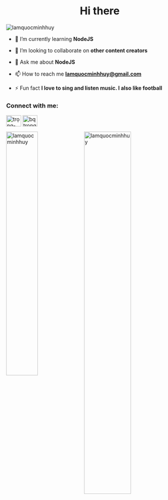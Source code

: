 <h1 align="center">Hi there</h1>


<p align="left"> <img src="https://komarev.com/ghpvc/?username=lamquocminhhuy&label=Profile%20views&color=0e75b6&style=flat" alt="lamquocminhhuy" /> </p>

- 🌱 I’m currently learning **NodeJS**

- 👯 I’m looking to collaborate on **other content creators**

- 💬 Ask me about **NodeJS**

- 📫 How to reach me **lamquocminhhuy@gmail.com**

- ⚡ Fun fact **I love to sing and listen music. I also like football**

<h3 align="left">Connect with me:</h3>
<p align="left">

<a href="https://www.linkedin.com/in/lamquocminhhuy/" target="blank"><img align="center" src="https://raw.githubusercontent.com/rahuldkjain/github-profile-readme-generator/master/src/images/icons/Social/linked-in-alt.svg" alt="trọng-bùi-394621216" height="30" width="40" /></a>
<a href="https://www.facebook.com/lamquocminhhuy" target="blank"><img align="center" src="https://raw.githubusercontent.com/rahuldkjain/github-profile-readme-generator/master/src/images/icons/Social/facebook.svg" alt="bqtrong" height="30" width="40" /></a>

</p>



<p><img align="left" width="41%" src="https://github-readme-stats.vercel.app/api/top-langs?username=lamquocminhhuy&show_icons=true&locale=en&layout=compact&bg_color=-45,25132E,DC0D4A,61A9A6,C5D6B5,98BE85&title_color=C197D2&text_color=ffffff&hide_border=true&hide=css,php,twig" alt="lamquocminhhuy" /></p>

<p>&nbsp;<img align="left" width="50%" src="https://github-readme-stats.vercel.app/api?username=lamquocminhhuy&show_icons=true&locale=en&bg_color=-45,25132E,DC0D4A,61A9A6,C5D6B5,98BE85&title_color=C197D2&text_color=ffffff&hide_border=true&hide=css,php" alt="lamquocminhhuy" /></p>


